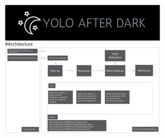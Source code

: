 <img src="https://github.com/adam-zakaria/yolo-training/blob/main/imgs/yolo-after-dark-logo-crop.png">
#Architecture
<img src="https://github.com/adam-zakaria/yolo-training/blob/main/imgs/yolo_training_architecture.png">